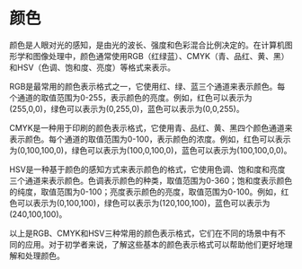 # 颜色

颜色是人眼对光的感知，是由光的波长、强度和色彩混合比例决定的。在计算机图形学和图像处理中，颜色通常使用RGB（红绿蓝）、CMYK（青、品红、黄、黑）和HSV（色调、饱和度、亮度）等格式来表示。

RGB是最常用的颜色表示格式之一，它使用红、绿、蓝三个通道来表示颜色。每个通道的取值范围为0-255，表示颜色的亮度。例如，红色可以表示为(255,0,0)，绿色可以表示为(0,255,0)，蓝色可以表示为(0,0,255)。

CMYK是一种用于印刷的颜色表示格式，它使用青、品红、黄、黑四个颜色通道来表示颜色。每个通道的取值范围为0-100，表示颜色的浓度。例如，红色可以表示为(0,100,100,0)，绿色可以表示为(100,0,100,0)，蓝色可以表示为(100,100,0,0)。

HSV是一种基于颜色的感知方式来表示颜色的格式，它使用色调、饱和度和亮度三个通道来表示颜色。色调表示颜色的种类，取值范围为0-360；饱和度表示颜色的纯度，取值范围为0-100；亮度表示颜色的亮度，取值范围为0-100。例如，红色可以表示为(0,100,100)，绿色可以表示为(120,100,100)，蓝色可以表示为(240,100,100)。

以上是RGB、CMYK和HSV三种常用的颜色表示格式，它们在不同的场景中有不同的应用。对于初学者来说，了解这些基本的颜色表示格式可以帮助他们更好地理解和处理颜色。
